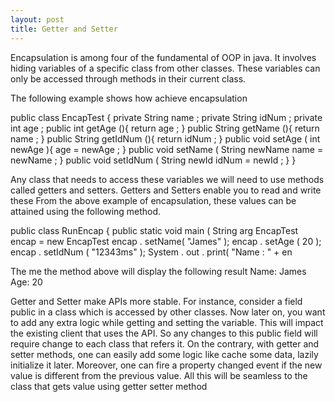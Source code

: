 ```yaml
---
layout: post
title: Getter and Setter 
---
```


Encapsulation is among four of the fundamental of OOP in java. It involves hiding variables of a specific class from other classes.  These variables can only be accessed through methods in their current class.

The following example shows how achieve encapsulation

public class EncapTest {
private String name ;
private String idNum ;
private int age ;
public int getAge (){
return age ;
}
public String getName (){
return name ;
}
public String getIdNum (){
return idNum ;
}
public void setAge ( int newAge ){
age = newAge ;
}
public void setName ( String newName
name = newName ;
}
public void setIdNum ( String newId
idNum = newId ;
}
}

Any class that needs to access these variables we will need to use methods called getters and setters. 
Getters and Setters enable you to read and write these
From the above example of encapsulation, these values can be attained using the following method.

public class RunEncap {
public static void main ( String arg
EncapTest encap = new EncapTest
encap . setName( "James" );
encap . setAge ( 20 );
encap . setIdNum ( "12343ms" );
System . out . print( "Name : " + en


The me the method above will display the following result
Name: James Age: 20

Getter and Setter make APIs more stable. For instance, consider a field public in a class which is accessed by other classes. Now later on, you want to add any extra logic while getting and setting the variable. This will impact the existing client that uses the API. So any changes to this public field will require change to each class that refers it. On the contrary, with getter and setter methods, one can easily add some logic like cache some data, lazily initialize it later. Moreover, one can fire a property changed event if the new value is different from the previous value. All this will be seamless to the class that gets value using getter setter method 
